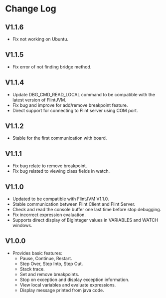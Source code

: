 # Change Log
## V1.1.6
- Fix not working on Ubuntu.
## V1.1.5
- Fix error of not finding bridge method.
## V1.1.4
- Update DBG_CMD_READ_LOCAL command to be compatible with the latest version of FlintJVM.
- Fix bug and improve for add/remove breakpoint feature.
- Direct support for connecting to Flint server using COM port.
## V1.1.2
- Stable for the first communication with board.
## V1.1.1
- Fix bug relate to remove breakpoint.
- Fix bug related to viewing class fields in watch.
## V1.1.0
- Updated to be compatible with FlintJVM V1.1.0.
- Stable communication between Flint Client and Flint Server.
- Check and read the console buffer one last time before stop debugging.
- Fix incorrect expression evaluation.
- Supports direct display of BigInteger values ​​in VARIABLES and WATCH windows.
## V1.0.0
- Provides basic features:
  - Pause, Continue, Restart.
  - Step Over, Step Into, Step Out.
  - Stack trace.
  - Set and remove breakpoints.
  - Stop on exception and display exception information.
  - View local variables and evaluate expressions.
  - Display message printed from java code.